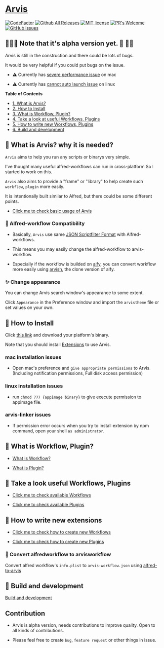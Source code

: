 # [Arvis](https://github.com/jopemachine/arvis/releases)
[![CodeFactor](https://www.codefactor.io/repository/github/jopemachine/arvis/badge)](https://www.codefactor.io/repository/github/jopemachine/arvis)
[![Github All Releases](https://img.shields.io/github/downloads/jopemachine/arvis/total.svg)]()
[![MIT license](https://img.shields.io/badge/License-MIT-blue.svg)](https://lbesson.mit-license.org/)
[![PR's Welcome](https://img.shields.io/badge/PRs-welcome-brightgreen.svg?style=flat)](http://makeapullrequest.com)
[![GitHub issues](https://img.shields.io/github/issues/jopemachine/arvis.svg)](https://GitHub.com/jopemachine/arvis/issues/)

## 🚧🚧🚧  Note that it's alpha version yet. 🚧 🚧🚧

Arvis is still in the construction and there could be lots of bugs.

It would be very helpful if you could put bugs on the issue.

* ⚠️ Currently has [severe performance issue](https://github.com/jopemachine/arvis-core/issues/2) on mac

* ⚠️ Currently has [cannot auto launch issue](https://github.com/Izurii/easy-auto-launch/issues/2) on linux

**Table of Contents**

- [1. What is Arvis?](#what-is-arvis-why-it-is-needed)
- [2. How to Install](#how-to-install)
- [3. What is Workflow, Plugin?](#what-is-workflow-plugins)
- [4. Take a look at useful Workflows, Plugins](#take-a-look-at-useful-workflows-plugins)
- [5. How to write new Workflows, Plugins](#how-to-write-new-workflows-plugins)
- [6. Build and development](#build-and-development)

## 💬 What is Arvis? why it is needed?

`Arvis` aims to help you run any scripts or binarys very simple.

I've thought many useful alfred-workflows can run in cross-platform So I started to work on this.

`Arvis` also aims to provide a "frame" or "library" to help create such `workflow`, `plugin` more easily.

It is intentionally built similar to Alfred, but there could be some different points.

* [Click me to check basic usage of Arvis](./documents/basic-usage.md)

### 📝 Alfred-workflow Compatibility

* Basically, `Arvis` use same [JSON Scriptfilter Format](https://www.alfredapp.com/help/workflows/inputs/script-filter/) with Alfred-workflows.

* This means you may easily change the alfred-workflow to arvis-workflow. 

* Especially if the workflow is builded on [alfy](https://github.com/sindresorhus/alfy), you can convert workflow more easily using [arvish](https://github.com/jopemachine/arvish), the clone version of alfy. 

### ✨ Change appearance

You can change Arvis search window's appearance to some extent.

Click `Appearance` in the Preference window and import the `arvistheme` file or set values on your own.

## 🌈 How to Install

Click [this link](https://github.com/jopemachine/arvis/releases) and download your platform's binary.

Note that you should install [Extensions](#take-a-look-at-useful-workflows-plugins) to use Arvis.

### mac installation issues

* Open mac's preference and `give appropriate permissions` to Arvis. (Including notification permissions, Full disk access permission)

### linux installation issues

* run `chmod 777 {appimage binary}` to give execute permission to appimage file.

### arvis-linker issues

* If permission error occurs when you try to install extension by npm command, open your shell `as administrator`.

## 📓 What is Workflow, Plugin?

* [What is Workflow?](./documents/workflow-intro.md)

* [What is Plugin?](./documents/plugin-intro.md)

## 🌟 Take a look useful Workflows, Plugins

* [Click me to check available Workflows](./documents/workflow-links.md)

* [Click me to check available Plugins](./documents/plugin-links.md)

## 🔨 How to write new extensions

* [Click me to check how to create new Workflows](./documents/workflow-develop.md)

* [Click me to check how to create new Plugins](./documents/plugin-develop.md)

### 🔖 Convert alfredworkflow to arvisworkflow

Convert alfred workflow's `info.plist` to `arvis-workflow.json` using [alfred-to-arvis](https://github.com/jopemachine/alfred-to-arvis) 

## 🔧 Build and development

[Build and development](./src/develop-arvis.md)

## Contribution

* Arvis is alpha version, needs contributions to improve quality. Open to all kinds of contributions.

* Please feel free to create `bug`, `feature request` or other things in issue.
